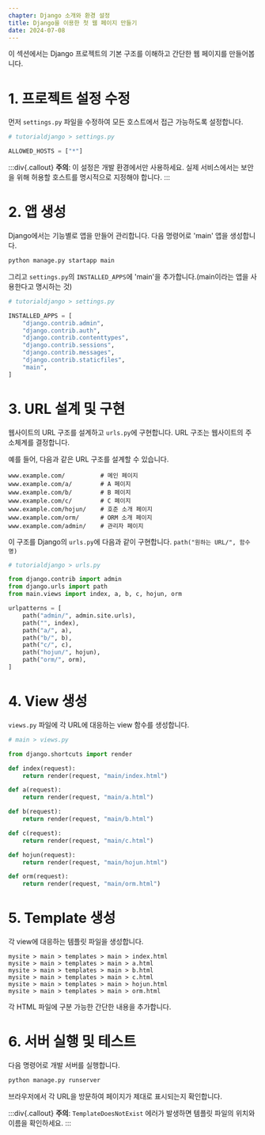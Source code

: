 ```yaml
---
chapter: Django 소개와 환경 설정
title: Django을 이용한 첫 웹 페이지 만들기
date: 2024-07-08
---
```

이 섹션에서는 Django 프로젝트의 기본 구조를 이해하고 간단한 웹 페이지를 만들어봅니다.

# 1. 프로젝트 설정 수정

먼저 `settings.py` 파일을 수정하여 모든 호스트에서 접근 가능하도록 설정합니다.

```python
# tutorialdjango > settings.py

ALLOWED_HOSTS = ["*"]
```

:::div{.callout}
**주의**: 이 설정은 개발 환경에서만 사용하세요. 실제 서비스에서는 보안을 위해 허용할 호스트를 명시적으로 지정해야 합니다.
:::

# 2. 앱 생성

Django에서는 기능별로 앱을 만들어 관리합니다. 다음 명령어로 'main' 앱을 생성합니다.

```bash
python manage.py startapp main
```

그리고 `settings.py`의 `INSTALLED_APPS`에 'main'을 추가합니다.(main이라는 앱을 사용한다고 명시하는 것)

```python
# tutorialdjango > settings.py

INSTALLED_APPS = [
    "django.contrib.admin",
    "django.contrib.auth",
    "django.contrib.contenttypes",
    "django.contrib.sessions",
    "django.contrib.messages",
    "django.contrib.staticfiles",
    "main",
]
```

# 3. URL 설계 및 구현

웹사이트의 URL 구조를 설계하고 `urls.py`에 구현합니다. URL 구조는 웹사이트의 주소체계를 결정합니다.

예를 들어, 다음과 같은 URL 구조를 설계할 수 있습니다.
```
www.example.com/          # 메인 페이지
www.example.com/a/        # A 페이지
www.example.com/b/        # B 페이지
www.example.com/c/        # C 페이지
www.example.com/hojun/    # 호준 소개 페이지
www.example.com/orm/      # ORM 소개 페이지
www.example.com/admin/    # 관리자 페이지
```

이 구조를 Django의 `urls.py`에 다음과 같이 구현합니다.
`path("원하는 URL/", 함수명)`
```python
# tutorialdjango > urls.py

from django.contrib import admin
from django.urls import path
from main.views import index, a, b, c, hojun, orm

urlpatterns = [
    path("admin/", admin.site.urls),
    path("", index),
    path("a/", a),
    path("b/", b),
    path("c/", c),
    path("hojun/", hojun),
    path("orm/", orm),
]
```

# 4. View 생성

`views.py` 파일에 각 URL에 대응하는 view 함수를 생성합니다.

```python
# main > views.py

from django.shortcuts import render

def index(request):
    return render(request, "main/index.html")

def a(request):
    return render(request, "main/a.html")

def b(request):
    return render(request, "main/b.html")

def c(request):
    return render(request, "main/c.html")

def hojun(request):
    return render(request, "main/hojun.html")

def orm(request):
    return render(request, "main/orm.html")
```

# 5. Template 생성

각 view에 대응하는 템플릿 파일을 생성합니다.

```
mysite > main > templates > main > index.html
mysite > main > templates > main > a.html
mysite > main > templates > main > b.html
mysite > main > templates > main > c.html
mysite > main > templates > main > hojun.html
mysite > main > templates > main > orm.html
```

각 HTML 파일에 구분 가능한 간단한 내용을 추가합니다.

# 6. 서버 실행 및 테스트

다음 명령어로 개발 서버를 실행합니다.

```bash
python manage.py runserver
```

브라우저에서 각 URL을 방문하여 페이지가 제대로 표시되는지 확인합니다.

:::div{.callout}
**주의**: `TemplateDoesNotExist` 에러가 발생하면 템플릿 파일의 위치와 이름을 확인하세요.
:::